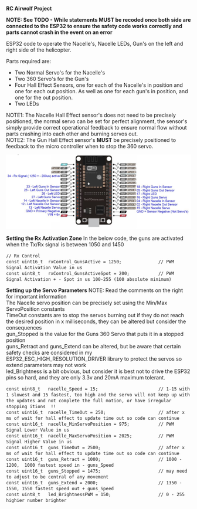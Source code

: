 **RC Airwolf Project**

**NOTE: See TODO - While statements MUST be recoded once both side are connected to the ESP32 to ensure the safety code works correctly and parts cannot crash in the event on an error**

ESP32 code to operate the Nacelle's, Nacelle LEDs, Gun's on the left and right side of the helicopter.

Parts required are:
* Two Normal Servo's for the Nacelle's
* Two 360 Servo's for the Gun's
* Four Hall Effect Sensors, one for each of the Nacelle's in position and one for each out position. As well as one for each gun's in position, and one for the out position.
* Two LEDs

NOTE1: The Nacelle Hall Effect sensor's does not need to be precisely positioned, the normal servo can be set for perfect alignment, the sensor's simply provide correct operational feedback to ensure normal flow without parts crashing into each other and burning servos out.  
NOTE2: The Gun Hall Effect sensor's **MUST** be precisely positioned to feedback to the micro controller when to stop the 360 servo.

![ESP32 Wiring](https://github.com/bionicbone/AirWolf_Cell_Guns_Rockets/blob/master/ESP32%20Wiring%20Diagram.jpg)


**Setting the Rx Activation Zone**
In the below code, the guns are activated when the Tx/Rx signal is between 1050 and 1450 
```
// Rx Control
const uint16_t  rxControl_GunsActive = 1250;              // PWM Signal Activation Value in us
const uint8_t   rxControl_GunsActiveSpot = 200;           // PWM Signal Activation + - Spot in us 100-255 (100 absolute minimum)
```


**Setting up the Servo Parameters**
NOTE: Read the comments on the right for important information  
The Nacelle servo position can be precisely set using the Min/Max ServoPosition constants  
TimeOut constants are to stop the servos burning out if they do not reach the desired position in x milliseconds, they can be altered but consider the consequences  
gun_Stopped is the value for the Guns 360 Servo that puts it in a stopped position  
guns_Retract and guns_Extend can be altered, but be aware that certain safety checks are considered in my ESP32_ESC_HIGH_RESOLUTION_DRIVER library to protect the servos so extend parameters may not work  
led_Brightness is a bit obvious, but consider it is best not to drive the ESP32 pins so hard, and they are only 3.3v and 20mA maximum tolerant. 

```
const uint8_t   nacelle_Speed = 15;                       // 1-15 with 1 slowest and 15 fastest, too high and the servo will not keep up with the updates and not complete the full motion, or have irregular stopping itions  !!
const uint16_t  nacelle_TimeOut = 250;                    // after x ms of wait for hall effect to update time out so code can continue
const uint16_t  nacelle_MinServoPosition = 975;           // PWM Signal Lower Value in us
const uint16_t  nacelle_MaxServoPosition = 2025;          // PWM Signal Higher Value in us
const uint16_t  guns_TimeOut = 2500;                      // after x ms of wait for hall effect to update time out so code can continue
const uint16_t  guns_Retract = 1000;                      // 1000 - 1200,  1000 fastest speed in - guns_Speed
const uint16_t  guns_Stopped = 1475;                      // may need to adjust to be central of any movement
const uint16_t  guns_Extend = 2000;                       // 1350 - 1550, 1550 fastest speed out + guns_Speed
const uint8_t   led_BrightnessPWM = 150;                  // 0 - 255 highier number brighter
```
